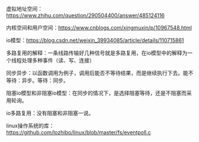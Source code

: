 虚拟地址空间：https://www.zhihu.com/question/290504400/answer/485124116

内核空间和用户空间：https://www.cnblogs.com/xingmuxin/p/10967548.html

io模型：https://blog.csdn.net/weixin_39934085/article/details/110715861

多路复用的解释：一条线路传输好几种信号就是多路复用，在io模型中的解释为一个线程处理多种事件（读、写、连接）

同步异步：以函数调用为例子，调用后能否不等待结果，而是继续执行下去。能不等待：异步。等待：同步。

阻塞io模型和非阻塞io模型：在同步的情况下，是选择阻塞等待，还是不阻塞而采用轮询。

io多路复用：没有阻塞和非阻塞一说。

linux操作系统的库：https://github.com/lozhibo/linux/blob/master/fs/eventpoll.c